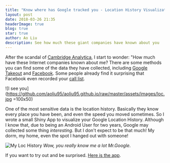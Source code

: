 ```yaml
---
title: "Know where has Google tracked you - Location History Visualization App"
layout: post
date: 2018-03-26 21:35
headerImage: true
blog: true
star: true
author: Ao Liu
description: See how much these giant companies have known about you
---
```


After the scandal of [Cambridge Analytica](https://www.nytimes.com/2018/03/19/technology/facebook-cambridge-analytica-explained.html), I start to wonder: "How much have these Internet companies known about me? There are some methods you can find some of the data they have collected, including [Google Takeout](https://takeout.google.com/) and [Facebook](https://www.facebook.com/help/302796099745838). Some people already find it surprising that Facebook even recorded your [call list](https://abcnews.go.com/Technology/download-call-list-facebook-access/story?id=54053309). 

![I see you](https://github.com/aoliu95/aoliu95.github.io/raw/master/assets/images/loc.jpg =100x50)

One of the most sensitive data is the location history. Basically they know every place you have been, and even the speed you moved sometimes. So I wrote a small Shiny App to visualize your Google Location History. Although I know that, due to being an Android User for two years, Google may collected some thing *interesting*. But I don't expect to be that much! My dorm, my home, even the spot I hanged out with someone! 

![My Loc History](https://farm1.staticflickr.com/789/26194083607_9a63857e8f_o.png)
*Wow, you really know me a lot Mr.Google.*

If you want to try out and be surprised. [Here is the app](https://austin-liu.shinyapps.io/google_location_privacy_app/).




